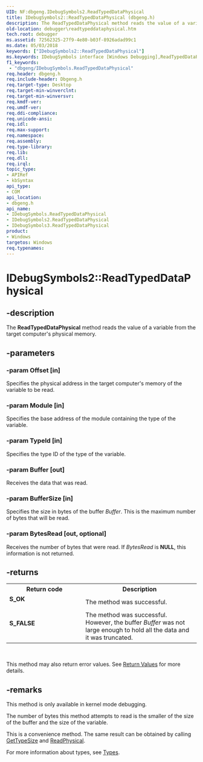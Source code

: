 ```yaml
---
UID: NF:dbgeng.IDebugSymbols2.ReadTypedDataPhysical
title: IDebugSymbols2::ReadTypedDataPhysical (dbgeng.h)
description: The ReadTypedDataPhysical method reads the value of a variable from the target computer's physical memory.
old-location: debugger\readtypeddataphysical.htm
tech.root: debugger
ms.assetid: 72562325-27f9-4e80-b03f-8926adad99c1
ms.date: 05/03/2018
keywords: ["IDebugSymbols2::ReadTypedDataPhysical"]
ms.keywords: IDebugSymbols interface [Windows Debugging],ReadTypedDataPhysical method, IDebugSymbols2 interface [Windows Debugging],ReadTypedDataPhysical method, IDebugSymbols2.ReadTypedDataPhysical, IDebugSymbols2::ReadTypedDataPhysical, IDebugSymbols3 interface [Windows Debugging],ReadTypedDataPhysical method, IDebugSymbols3::ReadTypedDataPhysical, IDebugSymbols::ReadTypedDataPhysical, IDebugSymbols_d9131c11-5752-4b05-b779-69cb256b8ded.xml, ReadTypedDataPhysical, ReadTypedDataPhysical method [Windows Debugging], ReadTypedDataPhysical method [Windows Debugging],IDebugSymbols interface, ReadTypedDataPhysical method [Windows Debugging],IDebugSymbols2 interface, ReadTypedDataPhysical method [Windows Debugging],IDebugSymbols3 interface, dbgeng/IDebugSymbols2::ReadTypedDataPhysical, dbgeng/IDebugSymbols3::ReadTypedDataPhysical, dbgeng/IDebugSymbols::ReadTypedDataPhysical, debugger.readtypeddataphysical
f1_keywords:
 - "dbgeng/IDebugSymbols.ReadTypedDataPhysical"
req.header: dbgeng.h
req.include-header: Dbgeng.h
req.target-type: Desktop
req.target-min-winverclnt: 
req.target-min-winversvr: 
req.kmdf-ver: 
req.umdf-ver: 
req.ddi-compliance: 
req.unicode-ansi: 
req.idl: 
req.max-support: 
req.namespace: 
req.assembly: 
req.type-library: 
req.lib: 
req.dll: 
req.irql: 
topic_type:
- APIRef
- kbSyntax
api_type:
- COM
api_location:
- dbgeng.h
api_name:
- IDebugSymbols.ReadTypedDataPhysical
- IDebugSymbols2.ReadTypedDataPhysical
- IDebugSymbols3.ReadTypedDataPhysical
product:
- Windows
targetos: Windows
req.typenames: 
---
```


# IDebugSymbols2::ReadTypedDataPhysical


## -description


The <b>ReadTypedDataPhysical</b> method reads the value of a variable from the target computer's physical memory.


## -parameters




### -param Offset [in]

Specifies the physical address in the target computer's memory of the variable to be read.


### -param Module [in]

Specifies the base address of the module containing the type of the variable.


### -param TypeId [in]

Specifies the type ID of the type of the variable.


### -param Buffer [out]

Receives the data that was read.


### -param BufferSize [in]

Specifies the size in bytes of the buffer <i>Buffer</i>.  This is the maximum number of bytes that will be read.


### -param BytesRead [out, optional]

Receives the number of bytes that were read.  If <i>BytesRead</i> is <b>NULL</b>, this information is not returned.


## -returns



<table>
<tr>
<th>Return code</th>
<th>Description</th>
</tr>
<tr>
<td width="40%">
<dl>
<dt><b>S_OK</b></dt>
</dl>
</td>
<td width="60%">
The method was successful.

</td>
</tr>
<tr>
<td width="40%">
<dl>
<dt><b>S_FALSE</b></dt>
</dl>
</td>
<td width="60%">
The method was successful.  However, the buffer <i>Buffer</i> was not large enough to hold all the data and it was truncated.

</td>
</tr>
</table>
 

This method may also return error values.  See <a href="https://docs.microsoft.com/windows-hardware/drivers/debugger/hresult-values">Return Values</a> for more details.




## -remarks



This method is only available in kernel mode debugging.

The number of bytes this method attempts to read is the smaller of the size of the buffer and the size of the variable.

This is a convenience method.  The same result can be obtained by calling <a href="https://docs.microsoft.com/windows-hardware/drivers/ddi/dbgeng/nf-dbgeng-idebugsymbols3-gettypesize">GetTypeSize</a> and <a href="https://docs.microsoft.com/windows-hardware/drivers/ddi/dbgeng/nf-dbgeng-idebugdataspaces4-readphysical">ReadPhysical</a>.

For more information about types, see <a href="https://docs.microsoft.com/windows-hardware/drivers/debugger/types">Types</a>.



